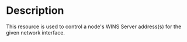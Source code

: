 # Description

This resource is used to control a node's WINS Server address(s) for the given network interface.
